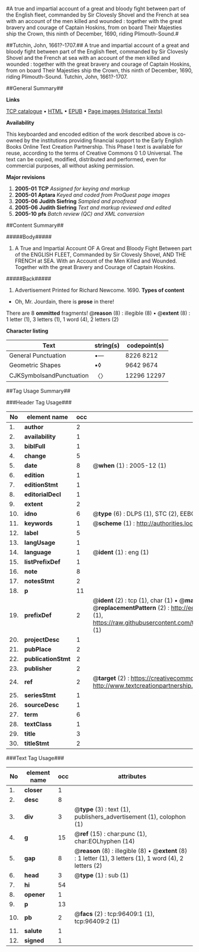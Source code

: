 #A true and impartial account of a great and bloody fight between part of the English fleet, commanded by Sir Clovesly Shovel and the French at sea with an account of the men killed and wounded : together with the great bravery and courage of Captain Hoskins, from on board Their Majesties ship the Crown, this ninth of December, 1690, riding Plimouth-Sound.#

##Tutchin, John, 1661?-1707.##
A true and impartial account of a great and bloody fight between part of the English fleet, commanded by Sir Clovesly Shovel and the French at sea with an account of the men killed and wounded : together with the great bravery and courage of Captain Hoskins, from on board Their Majesties ship the Crown, this ninth of December, 1690, riding Plimouth-Sound.
Tutchin, John, 1661?-1707.

##General Summary##

**Links**

[TCP catalogue](http://www.ota.ox.ac.uk/tcp/)  • 
[HTML](http://tei.it.ox.ac.uk/tcp/Texts-HTML/free/A54/A54953.html)  • 
[EPUB](http://tei.it.ox.ac.uk/tcp/Texts-EPUB/free/A54/A54953.epub) • 
[Page images (Historical Texts)](https://data.historicaltexts.jisc.ac.uk/view?pubId=eebo-12996580e&pageId=eebo-12996580e-96409-1)

**Availability**

This keyboarded and encoded edition of the
	       work described above is co-owned by the institutions
	       providing financial support to the Early English Books
	       Online Text Creation Partnership. This Phase I text is
	       available for reuse, according to the terms of Creative
	       Commons 0 1.0 Universal. The text can be copied,
	       modified, distributed and performed, even for
	       commercial purposes, all without asking permission.

**Major revisions**

1. __2005-01__ __TCP__ *Assigned for keying and markup*
1. __2005-01__ __Aptara__ *Keyed and coded from ProQuest page images*
1. __2005-06__ __Judith Siefring__ *Sampled and proofread*
1. __2005-06__ __Judith Siefring__ *Text and markup reviewed and edited*
1. __2005-10__ __pfs__ *Batch review (QC) and XML conversion*

##Content Summary##

#####Body#####

1. A True and Impartial Account
OF A
Great and Bloody Fight
Between part of the
ENGLISH FLEET,
Commanded by
Sir Clovesly Shovel,
AND THE
FRENCH at SEA.
With an Account of the Men Killed and
Wounded. Together with the great
Bravery and Courage of
Captain Hoskins.

#####Back#####

1. Advertisement
Printed for Richard Newcome. 1690.
**Types of content**

  * Oh, Mr. Jourdain, there is **prose** in there!

There are 8 **ommitted** fragments! 
 @__reason__ (8) : illegible (8)  •  @__extent__ (8) : 1 letter (1), 3 letters (1), 1 word (4), 2 letters (2)

**Character listing**


|Text|string(s)|codepoint(s)|
|---|---|---|
|General Punctuation|•—|8226 8212|
|Geometric Shapes|▪◊|9642 9674|
|CJKSymbolsandPunctuation|〈〉|12296 12297|

##Tag Usage Summary##

###Header Tag Usage###

|No|element name|occ|attributes|
|---|---|---|---|
|1.|__author__|2||
|2.|__availability__|1||
|3.|__biblFull__|1||
|4.|__change__|5||
|5.|__date__|8| @__when__ (1) : 2005-12 (1)|
|6.|__edition__|1||
|7.|__editionStmt__|1||
|8.|__editorialDecl__|1||
|9.|__extent__|2||
|10.|__idno__|6| @__type__ (6) : DLPS (1), STC (2), EEBO-CITATION (1), OCLC (1), VID (1)|
|11.|__keywords__|1| @__scheme__ (1) : http://authorities.loc.gov/ (1)|
|12.|__label__|5||
|13.|__langUsage__|1||
|14.|__language__|1| @__ident__ (1) : eng (1)|
|15.|__listPrefixDef__|1||
|16.|__note__|8||
|17.|__notesStmt__|2||
|18.|__p__|11||
|19.|__prefixDef__|2| @__ident__ (2) : tcp (1), char (1)  •  @__matchPattern__ (2) : ([0-9\-]+):([0-9IVX]+) (1), (.+) (1)  •  @__replacementPattern__ (2) : http://eebo.chadwyck.com/downloadtiff?vid=$1&page=$2 (1), https://raw.githubusercontent.com/textcreationpartnership/Texts/master/tcpchars.xml#$1 (1)|
|20.|__projectDesc__|1||
|21.|__pubPlace__|2||
|22.|__publicationStmt__|2||
|23.|__publisher__|2||
|24.|__ref__|2| @__target__ (2) : https://creativecommons.org/publicdomain/zero/1.0/ (1), http://www.textcreationpartnership.org/docs/. (1)|
|25.|__seriesStmt__|1||
|26.|__sourceDesc__|1||
|27.|__term__|6||
|28.|__textClass__|1||
|29.|__title__|3||
|30.|__titleStmt__|2||


###Text Tag Usage###

|No|element name|occ|attributes|
|---|---|---|---|
|1.|__closer__|1||
|2.|__desc__|8||
|3.|__div__|3| @__type__ (3) : text (1), publishers_advertisement (1), colophon (1)|
|4.|__g__|15| @__ref__ (15) : char:punc (1), char:EOLhyphen (14)|
|5.|__gap__|8| @__reason__ (8) : illegible (8)  •  @__extent__ (8) : 1 letter (1), 3 letters (1), 1 word (4), 2 letters (2)|
|6.|__head__|3| @__type__ (1) : sub (1)|
|7.|__hi__|54||
|8.|__opener__|1||
|9.|__p__|13||
|10.|__pb__|2| @__facs__ (2) : tcp:96409:1 (1), tcp:96409:2 (1)|
|11.|__salute__|1||
|12.|__signed__|1||
